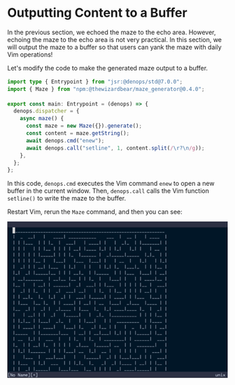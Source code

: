 # Outputting Content to a Buffer

In the previous section, we echoed the maze to the echo area. However, echoing
the maze to the echo area is not very practical. In this section, we will output
the maze to a buffer so that users can yank the maze with daily Vim operations!

Let's modify the code to make the generated maze output to a buffer.

```ts:denops/denops-maze/main.ts
import type { Entrypoint } from "jsr:@denops/std@7.0.0";
import { Maze } from "npm:@thewizardbear/maze_generator@0.4.0";

export const main: Entrypoint = (denops) => {
  denops.dispatcher = {
    async maze() {
      const maze = new Maze({}).generate();
      const content = maze.getString();
      await denops.cmd("enew");
      await denops.call("setline", 1, content.split(/\r?\n/g));
    },
  };
};
```

In this code, `denops.cmd` executes the Vim command `enew` to open a new buffer
in the current window. Then, `denops.call` calls the Vim function `setline()` to
write the maze to the buffer.

Restart Vim, rerun the `Maze` command, and then you can see:

![Outputting Content to a Buffer](./img/outputting-content-to-buffer-01.png)
